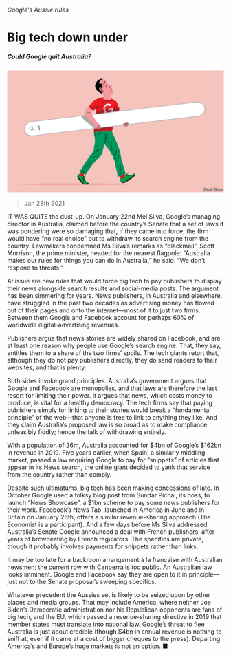 ###### Google's Aussie rules

# Big tech down under 

##### Could Google quit Australia? 

![image](images/20210130_WBD002_0.jpg) 

> Jan 28th 2021 


IT WAS QUITE the dust-up. On January 22nd Mel Silva, Google’s managing director in Australia, claimed before the country’s Senate that a set of laws it was pondering were so damaging that, if they came into force, the firm would have “no real choice” but to withdraw its search engine from the country. Lawmakers condemned Ms Silva’s remarks as “blackmail”. Scott Morrison, the prime minister, headed for the nearest flagpole: “Australia makes our rules for things you can do in Australia,” he said. “We don’t respond to threats.”


At issue are new rules that would force big tech to pay publishers to display their news alongside search results and social-media posts. The argument has been simmering for years. News publishers, in Australia and elsewhere, have struggled in the past two decades as advertising money has flowed out of their pages and onto the internet—most of it to just two firms. Between them Google and Facebook account for perhaps 60% of worldwide digital-advertising revenues.



Publishers argue that news stories are widely shared on Facebook, and are at least one reason why people use Google’s search engine. That, they say, entitles them to a share of the two firms’ spoils. The tech giants retort that, although they do not pay publishers directly, they do send readers to their websites, and that is plenty.


Both sides invoke grand principles. Australia’s government argues that Google and Facebook are monopolies, and that laws are therefore the last resort for limiting their power. It argues that news, which costs money to produce, is vital for a healthy democracy. The tech firms say that paying publishers simply for linking to their stories would break a “fundamental principle” of the web—that anyone is free to link to anything they like. And they claim Australia’s proposed law is so broad as to make compliance unfeasibly fiddly; hence the talk of withdrawing entirely.


With a population of 26m, Australia accounted for $4bn of Google’s $162bn in revenue in 2019. Five years earlier, when Spain, a similarly middling market, passed a law requiring Google to pay for “snippets” of articles that appear in its News search, the online giant decided to yank that service from the country rather than comply.


Despite such ultimatums, big tech has been making concessions of late. In October Google used a folksy blog post from Sundar Pichai, its boss, to launch “News Showcase”, a $1bn scheme to pay some news publishers for their work. Facebook’s News Tab, launched in America in June and in Britain on January 26th, offers a similar revenue-sharing approach (The Economist is a participant). And a few days before Ms Silva addressed Australia’s Senate Google announced a deal with French publishers, after years of browbeating by French regulators. The specifics are private, though it probably involves payments for snippets rather than links.


It may be too late for a backroom arrangement à la française with Australian newsmen; the current row with Canberra is too public. An Australian law looks imminent. Google and Facebook say they are open to it in principle—just not to the Senate proposal’s sweeping specifics.


Whatever precedent the Aussies set is likely to be seized upon by other places and media groups. That may include America, where neither Joe Biden’s Democratic administration nor his Republican opponents are fans of big tech, and the EU, which passed a revenue-sharing directive in 2019 that member states must translate into national law. Google’s threat to flee Australia is just about credible (though $4bn in annual revenue is nothing to sniff at, even if it came at a cost of bigger cheques to the press). Departing America’s and Europe’s huge markets is not an option. ■

